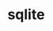 ---
title: "sqlite"
layout: cache
categories: [package, develop-2024-02-25]
meta: {"versions": ["3.43.2"], "compilers": ["apple-clang@=15.0.0", "cce@=15.0.1", "gcc@=10.3.0", "gcc@=11.1.0", "gcc@=11.4.0", "gcc@=12.3.0", "gcc@=7.3.1", "gcc@=7.5.0", "gcc@=9.4.0", "oneapi@=2024.0.0"], "oss": ["amzn2", "rhel8", "sle_hpc15", "ubuntu18.04", "ubuntu20.04", "ubuntu22.04", "ventura"], "platforms": ["darwin", "linux"], "targets": ["aarch64", "neoverse_n1", "neoverse_v1", "neoverse_v2", "ppc64le", "x86_64_v3", "x86_64_v4", "zen4"], "stacks": ["aws-isc", "aws-isc-aarch64", "build_systems", "data-vis-sdk", "developer-tools", "e4s", "e4s-cray-rhel", "e4s-cray-sles", "e4s-neoverse-v2", "e4s-neoverse_v1", "e4s-oneapi", "e4s-power", "e4s-rocm-external", "ml-darwin-aarch64-mps", "ml-linux-x86_64-cpu", "ml-linux-x86_64-cuda", "ml-linux-x86_64-rocm", "radiuss", "radiuss-aws", "radiuss-aws-aarch64", "root", "tutorial"], "num_specs": 15, "num_specs_by_stack": {"root": 15, "ml-darwin-aarch64-mps": 1, "radiuss-aws-aarch64": 2, "aws-isc-aarch64": 2, "aws-isc": 1, "radiuss-aws": 1, "e4s-cray-rhel": 1, "radiuss": 1, "build_systems": 1, "developer-tools": 1, "e4s-cray-sles": 1, "e4s-neoverse_v1": 1, "e4s-power": 1, "data-vis-sdk": 1, "e4s-rocm-external": 1, "e4s": 1, "e4s-neoverse-v2": 1, "ml-linux-x86_64-cuda": 1, "tutorial": 2, "ml-linux-x86_64-cpu": 1, "ml-linux-x86_64-rocm": 1, "e4s-oneapi": 1}}
spec_details: [{"hash": "l7dlt52ngnr6zieym3dqc5d3ix3mihit", "compiler": "apple-clang@=15.0.0", "versions": ["3.43.2"], "os": "ventura", "platform": "darwin", "target": "aarch64", "variants": ["build_system=autotools", "+column_metadata", "+dynamic_extensions", "+fts", "~functions", "+rtree"], "stacks": ["root", "ml-darwin-aarch64-mps"], "size": "-", "tarball": "https://binaries.spack.io/releases/develop-2024-02-25/build_cache/darwin-ventura-aarch64/apple-clang-15.0.0/sqlite-3.43.2/darwin-ventura-aarch64-apple-clang-15.0.0-sqlite-3.43.2-l7dlt52ngnr6zieym3dqc5d3ix3mihit.spack"}, {"hash": "ex6oqnt6ko6gp4jcd4iwj5pd7gzcvbz5", "compiler": "gcc@=7.3.1", "versions": ["3.43.2"], "os": "amzn2", "platform": "linux", "target": "aarch64", "variants": ["build_system=autotools", "+column_metadata", "+dynamic_extensions", "+fts", "~functions", "+rtree"], "stacks": ["radiuss-aws-aarch64", "root", "aws-isc-aarch64"], "size": "-", "tarball": "https://binaries.spack.io/releases/develop-2024-02-25/build_cache/linux-amzn2-aarch64/gcc-7.3.1/sqlite-3.43.2/linux-amzn2-aarch64-gcc-7.3.1-sqlite-3.43.2-ex6oqnt6ko6gp4jcd4iwj5pd7gzcvbz5.spack"}, {"hash": "rsik2j2kww22t5viry5ypkcg3le7qo52", "compiler": "gcc@=7.3.1", "versions": ["3.43.2"], "os": "amzn2", "platform": "linux", "target": "neoverse_n1", "variants": ["build_system=autotools", "+column_metadata", "+dynamic_extensions", "+fts", "~functions", "+rtree"], "stacks": ["radiuss-aws-aarch64", "root", "aws-isc-aarch64"], "size": "-", "tarball": "https://binaries.spack.io/releases/develop-2024-02-25/build_cache/linux-amzn2-neoverse_n1/gcc-7.3.1/sqlite-3.43.2/linux-amzn2-neoverse_n1-gcc-7.3.1-sqlite-3.43.2-rsik2j2kww22t5viry5ypkcg3le7qo52.spack"}, {"hash": "uhhfvt7pw5woucnxmd6b7be4kovzvg6l", "compiler": "gcc@=7.3.1", "versions": ["3.43.2"], "os": "amzn2", "platform": "linux", "target": "x86_64_v3", "variants": ["build_system=autotools", "+column_metadata", "+dynamic_extensions", "+fts", "~functions", "+rtree"], "stacks": ["aws-isc", "root", "radiuss-aws"], "size": "-", "tarball": "https://binaries.spack.io/releases/develop-2024-02-25/build_cache/linux-amzn2-x86_64_v3/gcc-7.3.1/sqlite-3.43.2/linux-amzn2-x86_64_v3-gcc-7.3.1-sqlite-3.43.2-uhhfvt7pw5woucnxmd6b7be4kovzvg6l.spack"}, {"hash": "hfib3peypgn32hnqrthj3mhyrmd4qt2k", "compiler": "cce@=15.0.1", "versions": ["3.43.2"], "os": "rhel8", "platform": "linux", "target": "zen4", "variants": ["build_system=autotools", "+column_metadata", "+dynamic_extensions", "+fts", "~functions", "+rtree"], "stacks": ["e4s-cray-rhel", "root"], "size": "-", "tarball": "https://binaries.spack.io/releases/develop-2024-02-25/build_cache/linux-rhel8-zen4/cce-15.0.1/sqlite-3.43.2/linux-rhel8-zen4-cce-15.0.1-sqlite-3.43.2-hfib3peypgn32hnqrthj3mhyrmd4qt2k.spack"}, {"hash": "svqwjsla2he3oteddazmzynyhiqeltmw", "compiler": "gcc@=7.5.0", "versions": ["3.43.2"], "os": "ubuntu18.04", "platform": "linux", "target": "x86_64_v3", "variants": ["build_system=autotools", "+column_metadata", "+dynamic_extensions", "+fts", "~functions", "+rtree"], "stacks": ["radiuss", "build_systems", "root", "developer-tools"], "size": "-", "tarball": "https://binaries.spack.io/releases/develop-2024-02-25/build_cache/linux-ubuntu18.04-x86_64_v3/gcc-7.5.0/sqlite-3.43.2/linux-ubuntu18.04-x86_64_v3-gcc-7.5.0-sqlite-3.43.2-svqwjsla2he3oteddazmzynyhiqeltmw.spack"}, {"hash": "4pyhaekh4v3lv5du6ic73vrys3mpwk3d", "compiler": "gcc@=10.3.0", "versions": ["3.43.2"], "os": "sle_hpc15", "platform": "linux", "target": "x86_64_v4", "variants": ["build_system=autotools", "+column_metadata", "+dynamic_extensions", "+fts", "~functions", "+rtree"], "stacks": ["root", "e4s-cray-sles"], "size": "-", "tarball": "https://binaries.spack.io/releases/develop-2024-02-25/build_cache/linux-sle_hpc15-x86_64_v4/gcc-10.3.0/sqlite-3.43.2/linux-sle_hpc15-x86_64_v4-gcc-10.3.0-sqlite-3.43.2-4pyhaekh4v3lv5du6ic73vrys3mpwk3d.spack"}, {"hash": "l2b3cx67n2ej4eo4vrtcd4vtw4vq5q3z", "compiler": "gcc@=11.4.0", "versions": ["3.43.2"], "os": "ubuntu20.04", "platform": "linux", "target": "neoverse_v1", "variants": ["build_system=autotools", "+column_metadata", "+dynamic_extensions", "+fts", "~functions", "+rtree"], "stacks": ["root", "e4s-neoverse_v1"], "size": "-", "tarball": "https://binaries.spack.io/releases/develop-2024-02-25/build_cache/linux-ubuntu20.04-neoverse_v1/gcc-11.4.0/sqlite-3.43.2/linux-ubuntu20.04-neoverse_v1-gcc-11.4.0-sqlite-3.43.2-l2b3cx67n2ej4eo4vrtcd4vtw4vq5q3z.spack"}, {"hash": "opbaru6bqlxvrclccptcl2rzmwbriwrw", "compiler": "gcc@=9.4.0", "versions": ["3.43.2"], "os": "ubuntu20.04", "platform": "linux", "target": "ppc64le", "variants": ["build_system=autotools", "+column_metadata", "+dynamic_extensions", "+fts", "~functions", "+rtree"], "stacks": ["e4s-power", "root"], "size": "-", "tarball": "https://binaries.spack.io/releases/develop-2024-02-25/build_cache/linux-ubuntu20.04-ppc64le/gcc-9.4.0/sqlite-3.43.2/linux-ubuntu20.04-ppc64le-gcc-9.4.0-sqlite-3.43.2-opbaru6bqlxvrclccptcl2rzmwbriwrw.spack"}, {"hash": "gua626kgnwvxafwqdcpdkma5qtntpoby", "compiler": "gcc@=11.1.0", "versions": ["3.43.2"], "os": "ubuntu20.04", "platform": "linux", "target": "x86_64_v3", "variants": ["build_system=autotools", "+column_metadata", "+dynamic_extensions", "+fts", "~functions", "+rtree"], "stacks": ["data-vis-sdk", "root"], "size": "-", "tarball": "https://binaries.spack.io/releases/develop-2024-02-25/build_cache/linux-ubuntu20.04-x86_64_v3/gcc-11.1.0/sqlite-3.43.2/linux-ubuntu20.04-x86_64_v3-gcc-11.1.0-sqlite-3.43.2-gua626kgnwvxafwqdcpdkma5qtntpoby.spack"}, {"hash": "sita4tzut75fa6ufid4mhb6daxxwlcl4", "compiler": "gcc@=11.4.0", "versions": ["3.43.2"], "os": "ubuntu20.04", "platform": "linux", "target": "x86_64_v3", "variants": ["build_system=autotools", "+column_metadata", "+dynamic_extensions", "+fts", "~functions", "+rtree"], "stacks": ["e4s-rocm-external", "e4s", "root"], "size": "-", "tarball": "https://binaries.spack.io/releases/develop-2024-02-25/build_cache/linux-ubuntu20.04-x86_64_v3/gcc-11.4.0/sqlite-3.43.2/linux-ubuntu20.04-x86_64_v3-gcc-11.4.0-sqlite-3.43.2-sita4tzut75fa6ufid4mhb6daxxwlcl4.spack"}, {"hash": "vgujad6b3lueo74ijyract566i7hc7sd", "compiler": "gcc@=11.4.0", "versions": ["3.43.2"], "os": "ubuntu22.04", "platform": "linux", "target": "neoverse_v2", "variants": ["build_system=autotools", "+column_metadata", "+dynamic_extensions", "+fts", "~functions", "+rtree"], "stacks": ["root", "e4s-neoverse-v2"], "size": "-", "tarball": "https://binaries.spack.io/releases/develop-2024-02-25/build_cache/linux-ubuntu22.04-neoverse_v2/gcc-11.4.0/sqlite-3.43.2/linux-ubuntu22.04-neoverse_v2-gcc-11.4.0-sqlite-3.43.2-vgujad6b3lueo74ijyract566i7hc7sd.spack"}, {"hash": "lt5gstq4xb5gq3y7bm2gw5aiwjioxcp4", "compiler": "gcc@=11.4.0", "versions": ["3.43.2"], "os": "ubuntu22.04", "platform": "linux", "target": "x86_64_v3", "variants": ["build_system=autotools", "+column_metadata", "+dynamic_extensions", "+fts", "~functions", "+rtree"], "stacks": ["ml-linux-x86_64-cuda", "root", "tutorial", "ml-linux-x86_64-cpu", "ml-linux-x86_64-rocm"], "size": "-", "tarball": "https://binaries.spack.io/releases/develop-2024-02-25/build_cache/linux-ubuntu22.04-x86_64_v3/gcc-11.4.0/sqlite-3.43.2/linux-ubuntu22.04-x86_64_v3-gcc-11.4.0-sqlite-3.43.2-lt5gstq4xb5gq3y7bm2gw5aiwjioxcp4.spack"}, {"hash": "tflyxerpqhkqltdk3fheyq3mqlqiwmr6", "compiler": "oneapi@=2024.0.0", "versions": ["3.43.2"], "os": "ubuntu22.04", "platform": "linux", "target": "x86_64_v3", "variants": ["build_system=autotools", "+column_metadata", "+dynamic_extensions", "+fts", "~functions", "+rtree"], "stacks": ["e4s-oneapi", "root"], "size": "-", "tarball": "https://binaries.spack.io/releases/develop-2024-02-25/build_cache/linux-ubuntu22.04-x86_64_v3/oneapi-2024.0.0/sqlite-3.43.2/linux-ubuntu22.04-x86_64_v3-oneapi-2024.0.0-sqlite-3.43.2-tflyxerpqhkqltdk3fheyq3mqlqiwmr6.spack"}, {"hash": "ubolld2d7jkaz55ven4jooydblrtjzxy", "compiler": "gcc@=12.3.0", "versions": ["3.43.2"], "os": "ubuntu22.04", "platform": "linux", "target": "x86_64_v3", "variants": ["build_system=autotools", "+column_metadata", "+dynamic_extensions", "+fts", "~functions", "+rtree"], "stacks": ["tutorial", "root"], "size": "-", "tarball": "https://binaries.spack.io/releases/develop-2024-02-25/build_cache/linux-ubuntu22.04-x86_64_v3/gcc-12.3.0/sqlite-3.43.2/linux-ubuntu22.04-x86_64_v3-gcc-12.3.0-sqlite-3.43.2-ubolld2d7jkaz55ven4jooydblrtjzxy.spack"}]
---